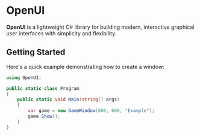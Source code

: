 # **OpenUI**

**OpenUI** is a lightweight C# library for building modern, interactive graphical user interfaces with simplicity and flexibility.

<!-- ## **Installation**  -->

## **Getting Started**

Here's a quick example demonstrating how to create a window:

```cs
using OpenUI;

public static class Program
{
    public static void Main(string[] args)
    {
        var game = new GameWindow(800, 600, "Example");
        game.Show();
    }
}
```
<!-- > [!TIP]
> Check out the **[official documentation](https://github.com/openui-project/openui/wiki)** for detailed usage, examples, and more. -->
